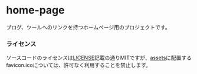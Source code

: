 # home-page

ブログ、ツールへのリンクを持つホームページ用のプロジェクトです。

### ライセンス
ソースコードのライセンスは[LICENSE](https://github.com/st-user/home-page/blob/master/LICENSE)記載の通りMITですが、[assets](https://github.com/st-user/home-page/tree/master/static)に配置するfavicon.icoについては、許可なく利用することを禁止します。
